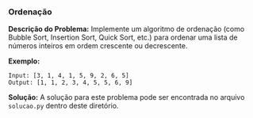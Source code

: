 ### Ordenação

**Descrição do Problema:**
Implemente um algoritmo de ordenação (como Bubble Sort, Insertion Sort, Quick Sort, etc.) para ordenar uma lista de números inteiros em ordem crescente ou decrescente.

**Exemplo:**
```
Input: [3, 1, 4, 1, 5, 9, 2, 6, 5]
Output: [1, 1, 2, 3, 4, 5, 5, 6, 9]
```

**Solução:**
A solução para este problema pode ser encontrada no arquivo `solucao.py` dentro deste diretório.